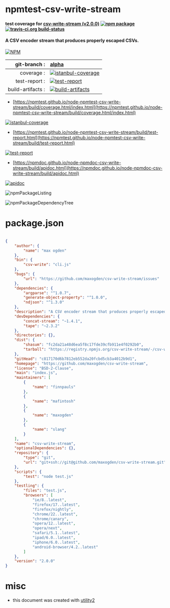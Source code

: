# npmtest-csv-write-stream

#### test coverage for  [csv-write-stream (v2.0.0)](https://github.com/maxogden/csv-write-stream)  [![npm package](https://img.shields.io/npm/v/npmtest-csv-write-stream.svg?style=flat-square)](https://www.npmjs.org/package/npmtest-csv-write-stream) [![travis-ci.org build-status](https://api.travis-ci.org/npmtest/node-npmtest-csv-write-stream.svg)](https://travis-ci.org/npmtest/node-npmtest-csv-write-stream)

#### A CSV encoder stream that produces properly escaped CSVs.

[![NPM](https://nodei.co/npm/csv-write-stream.png?downloads=true&downloadRank=true&stars=true)](https://www.npmjs.com/package/csv-write-stream)

| git-branch : | [alpha](https://github.com/npmtest/node-npmtest-csv-write-stream/tree/alpha)|
|--:|:--|
| coverage : | [![istanbul-coverage](https://npmtest.github.io/node-npmtest-csv-write-stream/build/coverage.badge.svg)](https://npmtest.github.io/node-npmtest-csv-write-stream/build/coverage.html/index.html)|
| test-report : | [![test-report](https://npmtest.github.io/node-npmtest-csv-write-stream/build/test-report.badge.svg)](https://npmtest.github.io/node-npmtest-csv-write-stream/build/test-report.html)|
| build-artifacts : | [![build-artifacts](https://npmtest.github.io/node-npmtest-csv-write-stream/glyphicons_144_folder_open.png)](https://github.com/npmtest/node-npmtest-csv-write-stream/tree/gh-pages/build)|

- [https://npmtest.github.io/node-npmtest-csv-write-stream/build/coverage.html/index.html](https://npmtest.github.io/node-npmtest-csv-write-stream/build/coverage.html/index.html)

[![istanbul-coverage](https://npmtest.github.io/node-npmtest-csv-write-stream/build/screenCapture.buildCi.browser.%252Ftmp%252Fbuild%252Fcoverage.lib.html.png)](https://npmtest.github.io/node-npmtest-csv-write-stream/build/coverage.html/index.html)

- [https://npmtest.github.io/node-npmtest-csv-write-stream/build/test-report.html](https://npmtest.github.io/node-npmtest-csv-write-stream/build/test-report.html)

[![test-report](https://npmtest.github.io/node-npmtest-csv-write-stream/build/screenCapture.buildCi.browser.%252Ftmp%252Fbuild%252Ftest-report.html.png)](https://npmtest.github.io/node-npmtest-csv-write-stream/build/test-report.html)

- [https://npmdoc.github.io/node-npmdoc-csv-write-stream/build/apidoc.html](https://npmdoc.github.io/node-npmdoc-csv-write-stream/build/apidoc.html)

[![apidoc](https://npmdoc.github.io/node-npmdoc-csv-write-stream/build/screenCapture.buildCi.browser.%252Ftmp%252Fbuild%252Fapidoc.html.png)](https://npmdoc.github.io/node-npmdoc-csv-write-stream/build/apidoc.html)

![npmPackageListing](https://npmtest.github.io/node-npmtest-csv-write-stream/build/screenCapture.npmPackageListing.svg)

![npmPackageDependencyTree](https://npmtest.github.io/node-npmtest-csv-write-stream/build/screenCapture.npmPackageDependencyTree.svg)



# package.json

```json

{
    "author": {
        "name": "max ogden"
    },
    "bin": {
        "csv-write": "cli.js"
    },
    "bugs": {
        "url": "https://github.com/maxogden/csv-write-stream/issues"
    },
    "dependencies": {
        "argparse": "^1.0.7",
        "generate-object-property": "^1.0.0",
        "ndjson": "^1.3.0"
    },
    "description": "A CSV encoder stream that produces properly escaped CSVs.",
    "devDependencies": {
        "concat-stream": "~1.4.1",
        "tape": "~2.3.2"
    },
    "directories": {},
    "dist": {
        "shasum": "fc2da21a48d6ea5f8c17fde39cfb911e4f0292b0",
        "tarball": "https://registry.npmjs.org/csv-write-stream/-/csv-write-stream-2.0.0.tgz"
    },
    "gitHead": "c817170d6b7812eb552da20fcbd5cb3a4012b9d1",
    "homepage": "https://github.com/maxogden/csv-write-stream",
    "license": "BSD-2-Clause",
    "main": "index.js",
    "maintainers": [
        {
            "name": "finnpauls"
        },
        {
            "name": "mafintosh"
        },
        {
            "name": "maxogden"
        },
        {
            "name": "slang"
        }
    ],
    "name": "csv-write-stream",
    "optionalDependencies": {},
    "repository": {
        "type": "git",
        "url": "git+ssh://git@github.com/maxogden/csv-write-stream.git"
    },
    "scripts": {
        "test": "node test.js"
    },
    "testling": {
        "files": "test.js",
        "browsers": [
            "ie/8..latest",
            "firefox/17..latest",
            "firefox/nightly",
            "chrome/22..latest",
            "chrome/canary",
            "opera/12..latest",
            "opera/next",
            "safari/5.1..latest",
            "ipad/6.0..latest",
            "iphone/6.0..latest",
            "android-browser/4.2..latest"
        ]
    },
    "version": "2.0.0"
}
```



# misc
- this document was created with [utility2](https://github.com/kaizhu256/node-utility2)
